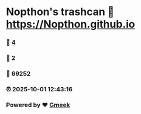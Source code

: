# Nopthon's trashcan :link: https://Nopthon.github.io 
### :page_facing_up: [4](https://Nopthon.github.io/tag.html) 
### :speech_balloon: 2 
### :hibiscus: 69252 
### :alarm_clock: 2025-10-01 12:43:16 
### Powered by :heart: [Gmeek](https://github.com/Meekdai/Gmeek)
